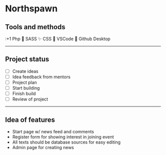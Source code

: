 # Northspawn

## Tools and methods

:+1 Php
:metal: SASS
:sparkles: CSS
:camel: VSCode
:tada: Github Desktop

---

## Project status
- [ ] Create ideas
- [ ] Idea feedback from mentors
- [ ] Project plan
- [ ] Start building
- [ ] Finish build
- [ ] Review of project

---

## Idea of features

- Start page w/ news feed and comments
- Register form for showing interest in joining event
- All texts should be database sources for easy editing
- Admin page for creating news
